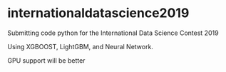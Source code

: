 # internationaldatascience2019
Submitting code python for the International Data Science Contest 2019


Using XGBOOST, LightGBM, and Neural Network.

GPU support will be better
